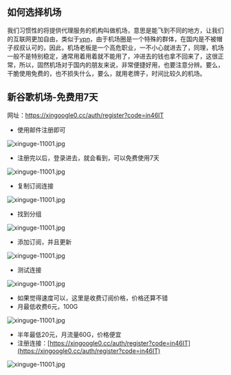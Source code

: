 ## 如何选择机场

我们习惯性的将提供代理服务的机构叫做机场，意思是能飞到不同的地方，让我们的互联网更加自由，类似于[vpn](https://getfreevpn.info/zh)，由于机场圈是一个特殊的群体，在国内是不被帽子叔叔认可的，因此，机场老板是一个高危职业，一不小心就进去了，同理，机场一般不是特别稳定，通常用着用着就不能用了，冲进去的钱也拿不回来了，这很正常，所以，固然机场对于国内的朋友来说，非常便捷好用，也要注意分辨。要么，干脆使用免费的，也不损失什么，要么，就用老牌子，时间比较久的机场。

## 新谷歌机场-免费用7天

网址：https://xingoogle0.cc/auth/register?code=in46IT
- 使用邮件注册即可

![xinguge-11001.jpg](https://nekobox.info/img/xinguge-11001.jpg)

- 注册完以后，登录进去，就会看到，可以免费使用7天

![xinguge-11001.jpg](https://nekobox.info/img/xinguge-11002.jpg)

- 复制订阅连接

![xinguge-11001.jpg](https://nekobox.info/img/xinguge-11003.jpg)

- 找到分组

![xinguge-11001.jpg](https://nekobox.info/img/xinguge-11004.jpg)

- 添加订阅，并且更新

![xinguge-11001.jpg](https://nekobox.info/img/xinguge-11005.jpg)

- 测试连接

![xinguge-11001.jpg](https://nekobox.info/img/xinguge-11006.jpg)

- 如果觉得速度可以，这里是收费订阅价格，价格还算不错
- 月最低收费6元，100G

![xinguge-11001.jpg](https://nekobox.info/img/xinguge-11007.jpg)

- 半年最低20元，月流量60G，价格便宜
- 注册连接：[https://xingoogle0.cc/auth/register?code=in46IT](https://xingoogle0.cc/auth/register?code=in46IT)

![xinguge-11001.jpg](https://nekobox.info/img/xinguge-11008.jpg)